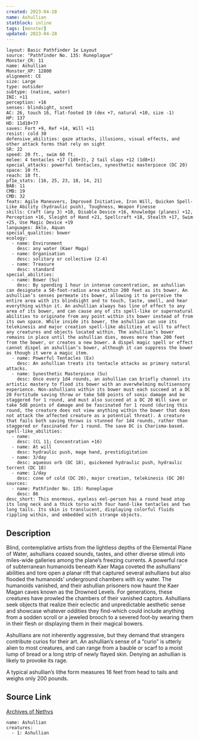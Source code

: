 ```yaml
---
created: 2023-04-28
name: Ashullian
statblock: inline
tags: [monster]
updated: 2023-04-28
---
```

```statblock
layout: Basic Pathfinder 1e Layout
source: "Pathfinder No. 135: Runeplague"
Monster_CR: 11
name: Ashullian
Monster_XP: 12800
alignment: CE
size: Large
type: outsider
subtype: (native, water)
INI: +11
perception: +16
senses: blindsight, scent
AC: 26, touch 16, flat-footed 19 (dex +7, natural +10, size -1)
HP: 137
HD: 11d10+77
saves: Fort +9, Ref +14, Will +11
resist: cold 30
defensive_abilities: gaze attacks, illusions, visual effects, and other attack forms that rely on sight
SR: 22
speed: 20 ft., swim 60 ft.
melee: 4 tentacles +17 (1d6+3), 2 tail slaps +12 (1d8+1)
special_attacks: powerful tentacles, synesthetic masterpiece (DC 20)
space: 10 ft.
reach: 10 ft.
pf1e_stats: [16, 25, 23, 18, 14, 21]
BAB: 11
CMB: 19
CMD: 32
feats: Agile Maneuvers, Improved Initiative, Iron Will, Quicken Spell-Like Ability (hydraulic push), Toughness, Weapon Finesse
skills: Craft (any 3) +18, Disable Device +16, Knowledge (planes) +12, Perception +16, Sleight of Hand +21, Spellcraft +18, Stealth +17, Swim +25, Use Magic Device +19
languages: Aklo, Aquan
special_qualities: bower
ecology:
  - name: Environment
    desc: any water (Kaer Maga)
  - name: Organisation
    desc: solitary or collective (2-4)
  - name: Treasure
    desc: standard
special_abilities:
  - name: Bower (Su)
    desc: By spending 1 hour in intense concentration, an ashullian can designate a 50-foot-radius area within 200 feet as its bower. An ashullian’s senses permeate its bower, allowing it to perceive the entire area with its blindsight and to touch, taste, smell, and hear everything within it. An ashullian always has line of effect to any area of its bower, and can cause any of its spell-like or supernatural abilities to originate from any point within its bower instead of from its own space. While inside its bower, the ashullian can use its telekinesis and major creation spell-like abilities at will to affect any creatures and objects located within. The ashullian’s bower remains in place until the ashullian dies, moves more than 200 feet from the bower, or creates a new bower. A dispel magic spell or effect cannot dispel an ashullian’s bower, although it can suppress the bower as though it were a magic item.
  - name: Powerful Tentacles (Ex)
    desc: An ashullian treats its tentacle attacks as primary natural attacks.
  - name: Synesthetic Masterpiece (Su)
    desc: Once every 1d4 rounds, an ashullian can briefly channel its artistic mastery to flood its bower with an overwhelming multisensory experience. Non-ashullians within its bower must each succeed at a DC 20 Fortitude saving throw or take 5d8 points of sonic damage and be staggered for 1 round, and must also succeed at a DC 20 Will save or take 5d8 points of damage and be fascinated for 1 round (during this round, the creature does not view anything within the bower that does not attack the affected creature as a potential threat). A creature that fails both saving throws is stunned for 1d4 rounds, rather than staggered or fascinated for 1 round. The save DC is Charisma-based.
spell-like_abilities:
  - name:
    desc: (CL 11; Concentration +16)
  - name: At will
    desc: hydraulic push, mage hand, prestidigitation
  - name: 3/day
    desc: aqueous orb (DC 18), quickened hydraulic push, hydraulic torrent (DC 18)
  - name: 1/day
    desc: cone of cold (DC 20), major creation, telekinesis (DC 20)
sources:
  - name: Pathfinder No. 135: Runeplague
    desc: 86
desc_short: This enormous, eyeless eel-person has a round head atop its long neck and a thick torso with four hand-like tentacles and two long tails. Its skin is translucent, displaying colorful fluids rippling within, and embedded with strange objects.
```
## Description
Blind, contemplative artists from the lightless depths of the Elemental Plane of Water, ashullians coaxed sounds, tastes, and other diverse stimuli into miles-wide galleries among the plane’s freezing currents. A powerful race of subterranean humanoids beneath Kaer Maga coveted the ashullians’ abilities and tore open a planar rift that captured several ashullians but also flooded the humanoids’ underground chambers with icy water. The humanoids vanished, and their ashullian prisoners now haunt the Kaer Magan caves known as the Drowned Levels. For generations, these creatures have prowled the chambers of their vanished captors. Ashullians seek objects that realize their eclectic and unpredictable aesthetic sense and showcase whatever oddities they find-which could include anything from a sodden scroll or a jeweled brooch to a severed foot-by wearing them in their flesh or displaying them in their magical bowers.

 Ashullians are not inherently aggressive, but they demand that strangers contribute curios for their art. An ashullian’s sense of a “curio” is utterly alien to most creatures, and can range from a bauble or scarf to a moist lump of bread or a long strip of newly flayed skin. Denying an ashullian is likely to provoke its rage.

 A typical ashullian’s lithe form measures 16 feet from head to tails and weighs only 200 pounds.
## Source Link
[Archives of Nethys](https://aonprd.com/MonsterDisplay.aspx?ItemName=Ashullian)
```encounter-table
name: Ashullian
creatures:
  - 1: Ashullian
```
